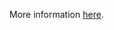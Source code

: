 More information [here](https://docs.prismacloud.io/en/enterprise-edition/policy-reference/api-policies/openapi-policies/bc-openapi-15).

